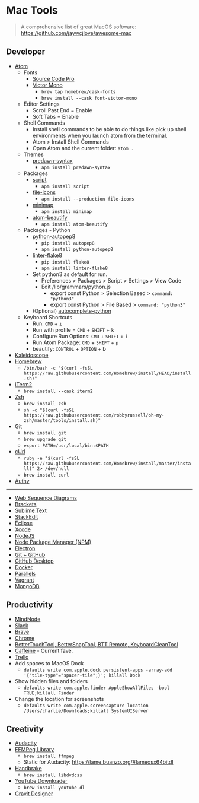 # Mac Tools

> A comprehensive list of great MacOS software: https://github.com/jaywcjlove/awesome-mac

## Developer

* [Atom](https://atom.io)
  * Fonts
    * [Source Code Pro](https://fonts.google.com/specimen/Source+Code+Pro)
    * [Victor Mono](https://rubjo.github.io/victor-mono/)
      * `brew tap homebrew/cask-fonts`
      * `brew install --cask font-victor-mono`
  * Editor Settings
    * Scroll Past End = Enable
    * Soft Tabs = Enable
  * Shell Commands
    * Install shell commands to be able to do things like pick up shell environments when you launch atom from the terminal.
    * Atom > Install Shell Commands
    * Open Atom and the current folder: `atom .`
  * Themes
    * [predawn-syntax](https://atom.io/themes/predawn-syntax)
      * `apm install predawn-syntax`
  * Packages
    * [script](https://atom.io/packages/script)
      * `apm install script`
    * [file-icons](https://atom.io/packages/file-icons)
      * `apm install --production file-icons`
    * [minimap](https://atom.io/packages/minimap)
      * `apm install minimap`
    * [atom-beautify](https://atom.io/packages/atom-beautify)
      * `apm install atom-beautify`
  * Packages - Python
    * [python-autopep8](https://atom.io/packages/python-autopep8)
      * `pip install autopep8`
      * `apm install python-autopep8`
    * [linter-flake8](https://atom.io/packages/linter-flake8)
       * `pip install flake8`
       * `apm install linter-flake8`
    * Set python3 as default for run.
      * Preferences > Packages > Script > Settings > View Code
      * Edit /lib/grammars/python.js
        * export const Python > Selection Based > `command: "python3"`
        * export const Python > File Based > `command: "python3"`
    * (Optional) [autocomplete-python](https://atom.io/packages/autocomplete-python)
  * Keyboard Shortcuts
    * Run: `CMD` + `i`
    * Run with profile = `CMD` + `SHIFT` + `k`
    * Configure Run Options: `CMD` + `SHIFT` + `i`
    * Run Atom Package: `CMD` + `SHIFT` + `p`
    * beautify: `CONTROL` + `OPTION` + b
* [Kaleidoscope](http://www.kaleidoscopeapp.com)
* [Homebrew](https://brew.sh)
  * `/bin/bash -c "$(curl -fsSL https://raw.githubusercontent.com/Homebrew/install/HEAD/install.sh)"`
* [iTerm2](http://www.iterm2.com)
  * `brew install --cask iterm2`
* [Zsh](https://medium.com/swlh/power-up-your-terminal-using-oh-my-zsh-iterm2-c5a03f73a9fb)
  * `brew install zsh`
  * `sh -c "$(curl -fsSL https://raw.githubusercontent.com/robbyrussell/oh-my-zsh/master/tools/install.sh)"`
* Git
  * `brew install git`
  * `brew upgrade git`
  * `export PATH=/usr/local/bin:$PATH`
* [cUrl](https://curl.haxx.se)
  * `ruby -e "$(curl -fsSL https://raw.githubusercontent.com/Homebrew/install/master/install)" 2> /dev/null`
  * `brew install curl`
* [Authy](https://authy.com)

---

* [Web Sequence Diagrams](https://www.websequencediagrams.com)
* [Brackets](http://brackets.io)
* [Sublime Text](http://www.sublimetext.com/3)
* [StackEdit](https://stackedit.io/app#)
* [Eclipse](https://www.eclipse.org)
* [Xcode](https://developer.apple.com/xcode/)
* [NodeJS](https://nodejs.org/en/)
* [Node Package Manager (NPM)](https://www.npmjs.com)
* [Electron](http://electron.atom.io)
* [Git + GitHub](https://help.github.com/en/articles/set-up-git)
* [GitHub Desktop](https://desktop.github.com)
* [Docker](https://www.docker.com)
* [Parallels](http://www.parallels.com)
* [Vagrant](https://www.vagrantup.com)
* [MongoDB](https://www.mongodb.com)

## Productivity

* [MindNode](http://mindnode.com)
* [Slack](https://slack.com)
* [Brave](https://brave.com)
* [Chrome](https://www.google.com/chrome/)
* [BetterTouchTool, BetterSnapTool, BTT Remote, KeyboardCleanTool](https://folivora.ai)
* [Caffeine](https://www.intelliscapesolutions.com/apps/caffeine) - Current fave.
* [Trello](https://trello.com)
* Add spaces to MacOS Dock
  * `defaults write com.apple.dock persistent-apps -array-add '{"tile-type"="spacer-tile";}'; killall Dock`
* Show hidden files and folders
  * `defaults write com.apple.finder AppleShowAllFiles -bool TRUE;killall Finder`
* Change the location for screenshots
  * `defaults write com.apple.screencapture location /Users/charlie/Downloads;killall SystemUIServer`

## Creativity

* [Audacity](http://www.audacityteam.org)
* [FFMPeg Library](https://www.ffmpeg.org)
  * `brew install ffmpeg`
  * Static for Audacity: https://lame.buanzo.org/#lameosx64bitdl
* [Handbrake](https://handbrake.fr)
  * `brew install libdvdcss`
* [YouTube Downloader](https://youtube-dl.org)
  * `brew install youtube-dl`
* [Gravit Designer](https://designer.io)
